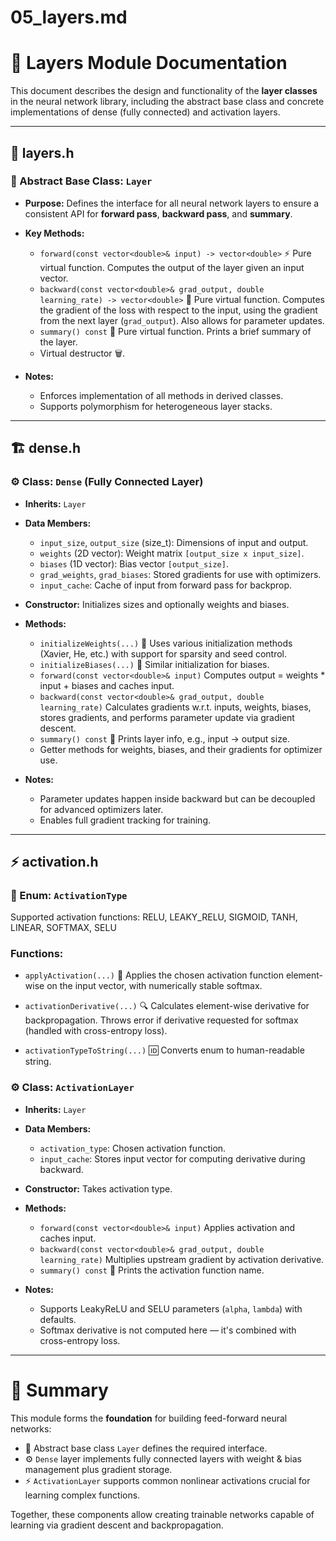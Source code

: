 # 05\_layers.md

# 🧱 Layers Module Documentation

This document describes the design and functionality of the **layer classes** in the neural network library, including the abstract base class and concrete implementations of dense (fully connected) and activation layers.

---

## 📄 layers.h

### 🧩 Abstract Base Class: `Layer`

* **Purpose:**
  Defines the interface for all neural network layers to ensure a consistent API for **forward pass**, **backward pass**, and **summary**.

* **Key Methods:**

  * `forward(const vector<double>& input) -> vector<double>`
    ⚡ Pure virtual function. Computes the output of the layer given an input vector.
  * `backward(const vector<double>& grad_output, double learning_rate) -> vector<double>`
    🔄 Pure virtual function. Computes the gradient of the loss with respect to the input, using the gradient from the next layer (`grad_output`). Also allows for parameter updates.
  * `summary() const`
    📝 Pure virtual function. Prints a brief summary of the layer.
  * Virtual destructor 🗑️.

* **Notes:**

  * Enforces implementation of all methods in derived classes.
  * Supports polymorphism for heterogeneous layer stacks.

---

## 🏗 dense.h

### ⚙️ Class: `Dense` (Fully Connected Layer)

* **Inherits:** `Layer`

* **Data Members:**

  * `input_size`, `output_size` (size\_t): Dimensions of input and output.
  * `weights` (2D vector): Weight matrix `[output_size x input_size]`.
  * `biases` (1D vector): Bias vector `[output_size]`.
  * `grad_weights`, `grad_biases`: Stored gradients for use with optimizers.
  * `input_cache`: Cache of input from forward pass for backprop.

* **Constructor:**
  Initializes sizes and optionally weights and biases.

* **Methods:**

  * `initializeWeights(...)` 🎲
    Uses various initialization methods (Xavier, He, etc.) with support for sparsity and seed control.
  * `initializeBiases(...)` 🎲
    Similar initialization for biases.
  * `forward(const vector<double>& input)`
    Computes output = weights \* input + biases and caches input.
  * `backward(const vector<double>& grad_output, double learning_rate)`
    Calculates gradients w\.r.t. inputs, weights, biases, stores gradients, and performs parameter update via gradient descent.
  * `summary() const` 📝
    Prints layer info, e.g., input → output size.
  * Getter methods for weights, biases, and their gradients for optimizer use.

* **Notes:**

  * Parameter updates happen inside backward but can be decoupled for advanced optimizers later.
  * Enables full gradient tracking for training.

---

## ⚡ activation.h

### 🔢 Enum: `ActivationType`

Supported activation functions:
RELU, LEAKY\_RELU, SIGMOID, TANH, LINEAR, SOFTMAX, SELU

### Functions:

* `applyActivation(...)` 🎯
  Applies the chosen activation function element-wise on the input vector, with numerically stable softmax.

* `activationDerivative(...)` 🔍
  Calculates element-wise derivative for backpropagation. Throws error if derivative requested for softmax (handled with cross-entropy loss).

* `activationTypeToString(...)` 🆔
  Converts enum to human-readable string.

### ⚙️ Class: `ActivationLayer`

* **Inherits:** `Layer`

* **Data Members:**

  * `activation_type`: Chosen activation function.
  * `input_cache`: Stores input vector for computing derivative during backward.

* **Constructor:**
  Takes activation type.

* **Methods:**

  * `forward(const vector<double>& input)`
    Applies activation and caches input.
  * `backward(const vector<double>& grad_output, double learning_rate)`
    Multiplies upstream gradient by activation derivative.
  * `summary() const` 📝
    Prints the activation function name.

* **Notes:**

  * Supports LeakyReLU and SELU parameters (`alpha`, `lambda`) with defaults.
  * Softmax derivative is not computed here — it's combined with cross-entropy loss.

---

# 🏁 Summary

This module forms the **foundation** for building feed-forward neural networks:

* 🧩 Abstract base class `Layer` defines the required interface.
* ⚙️ `Dense` layer implements fully connected layers with weight & bias management plus gradient storage.
* ⚡ `ActivationLayer` supports common nonlinear activations crucial for learning complex functions.

Together, these components allow creating trainable networks capable of learning via gradient descent and backpropagation.
